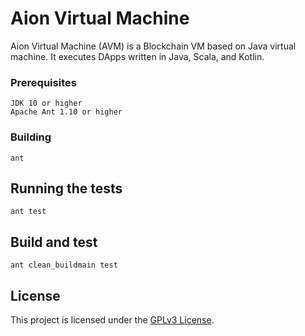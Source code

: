 # Aion Virtual Machine

Aion Virtual Machine (AVM) is a Blockchain VM based on Java virtual machine. It executes DApps written in Java, Scala, and Kotlin.


### Prerequisites

```
JDK 10 or higher
Apache Ant 1.10 or higher
```


### Building

```
ant
```


## Running the tests
```
ant test
```

## Build and test
```
ant clean_buildmain test
```


## License

This project is licensed under the [GPLv3 License](./LICENSE).
